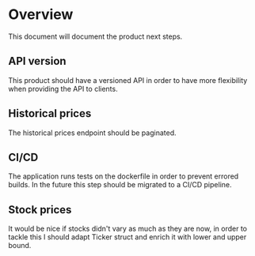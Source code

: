 # Overview

This document will document the product next steps.

## API version

This product should have a versioned API in order to have more flexibility when providing the API to clients.

## Historical prices

The historical prices endpoint should be paginated.

## CI/CD

The application runs tests on the dockerfile in order to prevent errored builds. In the future this step should be migrated to a CI/CD pipeline.

## Stock prices

It would be nice if stocks didn't vary as much as they are now, in order to tackle this I should adapt Ticker struct and enrich it with lower and upper bound.